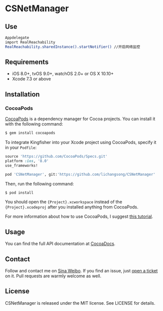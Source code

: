# CSNetManager
## Use

``` bash
Appdelegate
import RealReachability
RealReachability.sharedInstance().startNotifier() //开启网络监控
```


## Requirements

* iOS 8.0+, tvOS 9.0+, watchOS 2.0+ or OS X 10.10+
* Xcode 7.3 or above



## Installation

### CocoaPods

[CocoaPods](http://cocoapods.org) is a dependency manager for Cocoa projects. You can install it with the following command:

``` bash
$ gem install cocoapods
```

To integrate Kingfisher into your Xcode project using CocoaPods, specify it in your `Podfile`:

``` ruby
source 'https://github.com/CocoaPods/Specs.git'
platform :ios, '8.0'
use_frameworks!

pod 'CSNetManager', git:'https://github.com/lichangsong/CSNetManager'
```

Then, run the following command:

``` bash
$ pod install
```

You should open the `{Project}.xcworkspace` instead of the `{Project}.xcodeproj` after you installed anything from CocoaPods.

For more information about how to use CocoaPods, I suggest [this tutorial](http://www.raywenderlich.com/64546/introduction-to-cocoapods-2).

## Usage

You can find the full API documentation at [CocoaDocs](http://cocoadocs.org/docsets/Kingfisher/).

## Contact

Follow and contact me on  [Sina Weibo](http://weibo.com/3972041809). If you find an issue, just [open a ticket](https://github.com/lichangsong/CSNetManager/issues/new) on it. Pull requests are warmly welcome as well.

## License

CSNetManager is released under the MIT license. See LICENSE for details.


